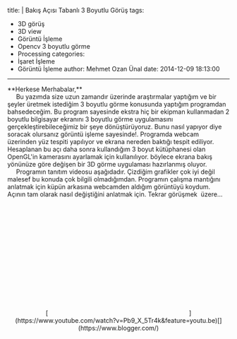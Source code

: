 title: |
  Bakış Açısı Tabanlı 3 Boyutlu Görüş
tags:
  - 3D görüş
  - 3D view
  - Görüntü İşleme
  - Opencv 3 boyutlu görme
  - Processing
categories:
  - İşaret İşleme
  - Görüntü İşleme
author: Mehmet Ozan Ünal
date: 2014-12-09 18:13:00
---

<div class="separator" style="clear: both; text-align: left;">**Herkese Merhabalar,**</div>

<div class="separator" style="clear: both; text-align: left;">     Bu yazımda size uzun zamandır üzerinde araştırmalar yaptığım ve bir şeyler üretmek istediğim 3 boyutlu görme konusunda yaptığım programdan bahsedeceğim. Bu program sayesinde ekstra hiç bir ekipman kullanmadan 2 boyutlu bilgisayar ekranını 3 boyutlu görme uygulamasını gerçekleştirebileceğimiz bir şeye dönüştürüyoruz. Bunu nasıl yapıyor diye soracak olursanız görüntü işleme sayesinde!. Programda webcam üzerinden yüz tespiti yapılıyor ve ekrana nereden baktığı tespit ediliyor. Hesaplanan bu açı daha sonra kullandığım 3 boyut kütüphanesi olan OpenGL'in kamerasını ayarlamak için kullanılıyor. böylece ekrana bakış yönünüze göre değişen bir 3D görme uygulaması hazırlanmış oluyor.</div>

<div class="separator" style="clear: both; text-align: left;">     Programın tanıtım videosu aşağıdadır. Çizdiğim grafikler çok iyi değil malesef bu konuda çok bilgili olmadığımdan. Programın çalışma mantığını anlatmak için küpün arkasına webcamden aldığım görüntüyü koydum. Açının tam olarak nasıl değiştiğini anlatmak için. Tekrar görüşmek  üzere...</div>

<div class="separator" style="clear: both; text-align: center;">[<object class="BLOGGER-youtube-video" classid="clsid:D27CDB6E-AE6D-11cf-96B8-444553540000" codebase="https://download.macromedia.com/pub/shockwave/cabs/flash/swflash.cab#version=6,0,40,0" data-thumbnail-src="https://i.ytimg.com/vi/Pb9_X_5Tr4k/0.jpg" height="266" width="320"><param name="movie" value="https://www.youtube.com/v/Pb9_X_5Tr4k?version=3&amp;f=user_uploads&amp;c=google-webdrive-0&amp;app=youtube_gdata"><param name="bgcolor" value="#FFFFFF"><param name="allowFullScreen" value="true"><embed width="320" height="266" src="https://www.youtube.com/v/Pb9_X_5Tr4k?version=3&amp;f=user_uploads&amp;c=google-webdrive-0&amp;app=youtube_gdata" type="application/x-shockwave-flash" allowfullscreen="true"></object>](https://www.youtube.com/watch?v=Pb9_X_5Tr4k&feature=youtu.be)<span id="goog_1710734679"></span><span id="goog_1710734680"></span>[](https://www.blogger.com/)</div>